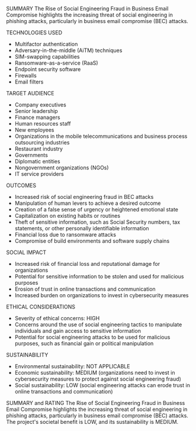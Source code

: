 SUMMARY
The Rise of Social Engineering Fraud in Business Email Compromise highlights the increasing threat of social engineering in phishing attacks, particularly in business email compromise (BEC) attacks.

TECHNOLOGIES USED
- Multifactor authentication
- Adversary-in-the-middle (AiTM) techniques
- SIM-swapping capabilities
- Ransomware-as-a-service (RaaS)
- Endpoint security software
- Firewalls
- Email filters

TARGET AUDIENCE
- Company executives
- Senior leadership
- Finance managers
- Human resources staff
- New employees
- Organizations in the mobile telecommunications and business process outsourcing industries
- Restaurant industry
- Governments
- Diplomatic entities
- Nongovernment organizations (NGOs)
- IT service providers

OUTCOMES
- Increased risk of social engineering fraud in BEC attacks
- Manipulation of human levers to achieve a desired outcome
- Creation of a false sense of urgency or heightened emotional state
- Capitalization on existing habits or routines
- Theft of sensitive information, such as Social Security numbers, tax statements, or other personally identifiable information
- Financial loss due to ransomware attacks
- Compromise of build environments and software supply chains

SOCIAL IMPACT
- Increased risk of financial loss and reputational damage for organizations
- Potential for sensitive information to be stolen and used for malicious purposes
- Erosion of trust in online transactions and communication
- Increased burden on organizations to invest in cybersecurity measures

ETHICAL CONSIDERATIONS
- Severity of ethical concerns: HIGH
- Concerns around the use of social engineering tactics to manipulate individuals and gain access to sensitive information
- Potential for social engineering attacks to be used for malicious purposes, such as financial gain or political manipulation

SUSTAINABILITY
- Environmental sustainability: NOT APPLICABLE
- Economic sustainability: MEDIUM (organizations need to invest in cybersecurity measures to protect against social engineering fraud)
- Social sustainability: LOW (social engineering attacks can erode trust in online transactions and communication)

SUMMARY and RATING
The Rise of Social Engineering Fraud in Business Email Compromise highlights the increasing threat of social engineering in phishing attacks, particularly in business email compromise (BEC) attacks. The project's societal benefit is LOW, and its sustainability is MEDIUM.

